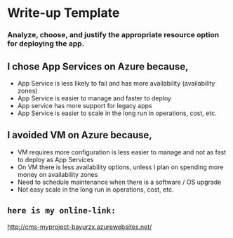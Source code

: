 # Write-up Template

### Analyze, choose, and justify the appropriate resource option for deploying the app.

## I chose App Services on Azure because,
- App Service is less likely to fail and has more availability (availability zones)
- App Service is easier to manage and faster to deploy
- App service has more support for legacy apps
- App Service is easier to scale in the long run in operations, cost, etc.

## I avoided VM on Azure because,
- VM requires more configuration is less easier to manage and not as fast to deploy as App Services
- On VM there is less availability options, unless I plan on spending more money on availability zones
- Need to schedule maintenance when there is a software / OS upgrade
- Not easy scale in the long run in operations, cost, etc.

## `here is my online-link:`
http://cms-myproject-bayurzx.azurewebsites.net/
